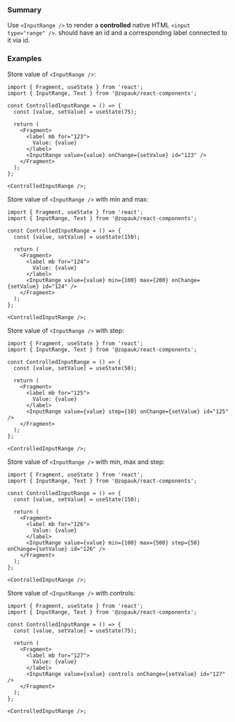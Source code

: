 ### Summary

Use `<InputRange />` to render a **controlled** native HTML `<input type="range" />`.
<InputRange /> should have an id and a corresponding label connected to it via id.

### Examples

Store value of `<InputRange />`:

```tsx
import { Fragment, useState } from 'react';
import { InputRange, Text } from '@zopauk/react-components';

const ControlledInputRange = () => {
  const [value, setValue] = useState(75);

  return (
    <Fragment>
      <label mb for="123">
        Value: {value}
      </label>
      <InputRange value={value} onChange={setValue} id="123" />
    </Fragment>
  );
};

<ControlledInputRange />;
```

Store value of `<InputRange />` with min and max:

```tsx
import { Fragment, useState } from 'react';
import { InputRange, Text } from '@zopauk/react-components';

const ControlledInputRange = () => {
  const [value, setValue] = useState(150);

  return (
    <Fragment>
      <label mb for="124">
        Value: {value}
      </label>
      <InputRange value={value} min={100} max={200} onChange={setValue} id="124" />
    </Fragment>
  );
};

<ControlledInputRange />;
```

Store value of `<InputRange />` with step:

```tsx
import { Fragment, useState } from 'react';
import { InputRange, Text } from '@zopauk/react-components';

const ControlledInputRange = () => {
  const [value, setValue] = useState(50);

  return (
    <Fragment>
      <label mb for="125">
        Value: {value}
      </label>
      <InputRange value={value} step={10} onChange={setValue} id="125" />
    </Fragment>
  );
};

<ControlledInputRange />;
```

Store value of `<InputRange />` with min, max and step:

```tsx
import { Fragment, useState } from 'react';
import { InputRange, Text } from '@zopauk/react-components';

const ControlledInputRange = () => {
  const [value, setValue] = useState(150);

  return (
    <Fragment>
      <label mb for="126">
        Value: {value}
      </label>
      <InputRange value={value} min={100} max={500} step={50} onChange={setValue} id="126" />
    </Fragment>
  );
};

<ControlledInputRange />;
```

Store value of `<InputRange />` with controls:

```tsx
import { Fragment, useState } from 'react';
import { InputRange, Text } from '@zopauk/react-components';

const ControlledInputRange = () => {
  const [value, setValue] = useState(75);

  return (
    <Fragment>
      <label mb for="127">
        Value: {value}
      </label>
      <InputRange value={value} controls onChange={setValue} id="127" />
    </Fragment>
  );
};

<ControlledInputRange />;
```
